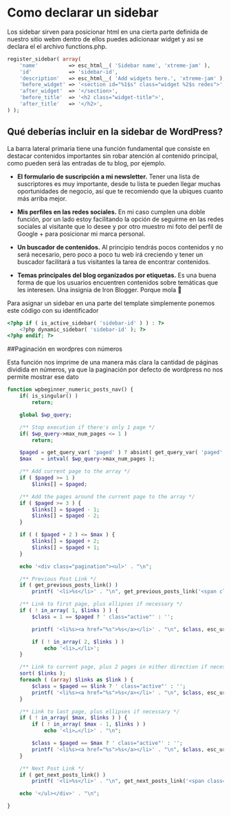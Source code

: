 # Como declarar un sidebar
Los sidebar sirven para posicionar html en una cierta parte definida de nuestro sitio webm dentro de ellos puedes adicionaar widget y asi se declara el el archivo functions.php.

```php
register_sidebar( array(
    'name'          => esc_html__( 'Sidebar name', 'xtreme-jam' ),
    'id'            => 'sidebar-id',
    'description'   => esc_html__( 'Add widgets here.', 'xtreme-jam' ),
    'before_widget' => '<section id="%1$s" class="widget %2$s redes">',
    'after_widget'  => '</section>',
    'before_title'  => '<h2 class="widget-title">',
    'after_title'   => '</h2>',
) );
```

## Qué deberías incluir en la sidebar de WordPress?

La barra lateral primaria tiene una función fundamental que consiste en destacar contenidos importantes sin robar atención al contenido principal, como pueden será las entradas de tu blog, por ejemplo.

- **El formulario de suscripción a mi newsletter.** Tener una lista de suscriptores es muy importante, desde tu lista te pueden llegar muchas oportunidades de negocio, así que te recomiendo que la ubiques cuanto más arriba mejor.

- **Mis perfiles en las redes sociales.** En mi caso cumplen una doble función, por un lado estoy facilitando la opción de seguirme en las redes sociales al visitante que lo desee y por otro muestro mi foto del perfil de Google + para posicionar mi marca personal.

- **Un buscador de contenidos.** Al principio tendrás pocos contenidos y no será necesario, pero poco a poco tu web irá creciendo y tener un buscador facilitará a tus visitantes la tarea de encontrar contenidos.

- **Temas principales del blog organizados por etiquetas.** Es una buena forma de que los usuarios encuentren contenidos sobre temáticas que les interesen.
Una insignia de Iron Blogger. Porque mola 🙂

Para asignar un sidebar en una parte del template simplemente ponemos este código con su identificador

```php
<?php if ( is_active_sidebar( 'sidebar-id' ) ) : ?>
    <?php dynamic_sidebar( 'sidebar-id' ); ?>
<?php endif; ?>
```

##Paginación en wordpres con números

Esta función nos imprime de una manera más clara la cantidad de páginas dividida en números, ya que la paginación por defecto de wordpress no nos permite mostrar ese dato

```php
function wpbeginner_numeric_posts_nav() {
	if( is_singular() )
		return;

	global $wp_query;

	/** Stop execution if there's only 1 page */
	if( $wp_query->max_num_pages <= 1 )
		return;

	$paged = get_query_var( 'paged' ) ? absint( get_query_var( 'paged' ) ) : 1;
	$max   = intval( $wp_query->max_num_pages );

	/**	Add current page to the array */
	if ( $paged >= 1 )
		$links[] = $paged;

	/**	Add the pages around the current page to the array */
	if ( $paged >= 3 ) {
		$links[] = $paged - 1;
		$links[] = $paged - 2;
	}

	if ( ( $paged + 2 ) <= $max ) {
		$links[] = $paged + 2;
		$links[] = $paged + 1;
	}

	echo '<div class="pagination"><ul>' . "\n";

	/**	Previous Post Link */
	if ( get_previous_posts_link() )
		printf( '<li>%s</li>' . "\n", get_previous_posts_link('<span class="arrow_prev">‹</span><span class="text_np">Anterior</span>') );

	/**	Link to first page, plus ellipses if necessary */
	if ( ! in_array( 1, $links ) ) {
		$class = 1 == $paged ? ' class="active"' : '';

		printf( '<li%s><a href="%s">%s</a></li>' . "\n", $class, esc_url( get_pagenum_link( 1 ) ), '1' );

		if ( ! in_array( 2, $links ) )
			echo '<li>…</li>';
	}

	/**	Link to current page, plus 2 pages in either direction if necessary */
	sort( $links );
	foreach ( (array) $links as $link ) {
		$class = $paged == $link ? ' class="active"' : '';
		printf( '<li%s><a href="%s">%s</a></li>' . "\n", $class, esc_url( get_pagenum_link( $link ) ), $link );
	}

	/**	Link to last page, plus ellipses if necessary */
	if ( ! in_array( $max, $links ) ) {
		if ( ! in_array( $max - 1, $links ) )
			echo '<li>…</li>' . "\n";

		$class = $paged == $max ? ' class="active"' : '';
		printf( '<li%s><a href="%s">%s</a></li>' . "\n", $class, esc_url( get_pagenum_link( $max ) ), $max );
	}

	/**	Next Post Link */
	if ( get_next_posts_link() )
		printf( '<li>%s</li>' . "\n", get_next_posts_link('<span class="text_np">Siguiente</span><span class="arrow_next">›</span>') );

	echo '</ul></div>' . "\n";

}
```